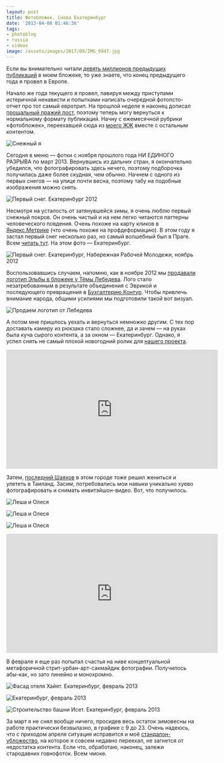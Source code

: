 ```yaml
---
layout: post
title: Фотобложек. Снова Екатеринбург
date: '2013-04-08 01:46:36'
tags:
- photoblog
- russia
- videos
image: /assets/images/2017/09/IMG_0947.jpg
---
```


Если вы внимательно читали [девять миллионов предыдущих публикаций](http://shouldgo.ru/tag/travel/) в моем бложеке, то уже знаете, что конец предыдущего года я провел в Европе.

Начало же года текущего я провел, лавируя между приступами истеричной ненависти и попытками написать очередной фотопсто-отчет про тот самый евротрип. На прошлой неделе я наконец дописал [прощальный пражий пост](http://shouldgo.ru/praga-the-end/ "Прага. The end of the line"), поэтому теперь могу вернуться к нормальному формату публикаций. Начну с ежемесячной рубрики «фотобложек», переехавшей сюда из [моего ЖЖ](http://shouldgo.livejournal.com/) вместе с остальным контентом.

![Снежный я](/assets/images/2017/09/IMG_0947.jpg)

Сегодня в меню — фотки с ноября прошлого года НИ ЕДИНОГО РАЗРЫВА по март 2013. Вернувшись из дальних стран, я окончательно убедился, что фотографировать здесь нечего, поэтому подборочка получилась даже более скудная, чем обычно. Начнем с одного из первых снегов — на улице почти весна, поэтому табу на подобные изображения можно снять.

![Первый снег. Екатеринбург 2012](/assets/images/2017/09/IMG_0879.jpg)

Несмотря на усталость от затянувшейся зимы, я очень люблю первый снежный покров. Он очень чистый и на нем легко читаются паттерны человеческого повдения. Очень похоже на карту кликов в [Яндекс.Метрике](http://metrika.yandex.ru) (что очень похоже на профдеформацию). В этом году я застал первый снег несколько раз, но самый волшебный был в Праге. Всем [читать тут](http://shouldgo.ru/praga-the-end/ "Прага. The end of the line"). На этом фото — Екатеринбург.

![Первый снег. Екатеринбург, Набережная Рабочей Молодежи, ноябрь 2012](/assets/images/2017/09/IMG_0925.jpg)

Воспользовавшись случаем, напомню, как в ноябре 2012 мы [продавали логотип Эльбы в бложеке у Тёмы Лебедева](http://tema.livejournal.com/1270128.html). Лого стало незатребованным в результате объединения с Эврикой и последующего превращения в [Бухгалтерию.Контур](http://b-kontur.ru). Чтобы привлечь внимание народа, общими усилиями мы подготовили такой вот визуал.

![Продаем логотип от Лебедева](/assets/images/2017/09/startupkit1.jpg)

А потом мне пришлось уехать и вернуться немножко другим. С тех пор доставать камеру из рюкзака стало сложнее, да и зачем — на руках была куча сырого контента, а за окном — Екатеринбург. Однако, я успел снять не самый плохой новогодний ролик для [нашего проекта](http://b-kontur.ru).

<iframe width="560" height="315" src="https://www.youtube.com/embed/0ktPnr28BcI?rel=0" frameborder="0" allowfullscreen></iframe>

Затем, [последний Шаяхов](http://twitter.com/saintvitt) в этом городе тоже решил жениться и улететь в Таиланд. Засим, потребовались мои навыки уникально хуево фотографировать и снимать инвитэйшон-видео. Вот, что получилось.

![Леша и Олеся](/assets/images/2017/09/IMG_2551.jpg)

![Леша и Олеся](/assets/images/2017/09/IMG_2591.jpg)

![Леша и Олеся](/assets/images/2017/09/IMG_2623.jpg)

<iframe width="560" height="315" src="https://www.youtube.com/embed/5zJmKJLRn3o?rel=0" frameborder="0" allowfullscreen></iframe>

В феврале я еще раз попытал счастья на ниве концептуальной метафоричной стрит-урбан-арт-сакмайдик фотографии. Получилось абы-как, но зато линейно и монохромно.

![Фасад отеля Хайят. Екатеринбург, февраль 2013](/assets/images/2017/09/IMG_2650.jpg)

![Екатеринбург, февраль 2013](/assets/images/2017/09/IMG_2645.jpg)

![Строительство башни Исет. Екатеринбург, февраль 2013](/assets/images/2017/09/IMG_2653.jpg)

За март я не снял вообще ничего, просидев весь остаток зимовесны на работе практически безвылазно, в графике с 9 до 23. Очень надеюсь, что с приходом апреля ситуация исправится и моё [стандалон-убложество](http://shouldgo.ru), на которое я совсем недавно переехал, не загнется от недостатка контента. Если что, обработаю, наконец, залежи стародавних говнофоток. Всем чмоке.

